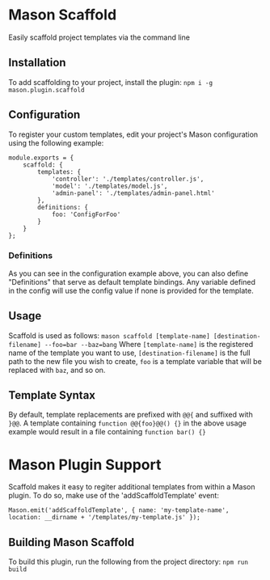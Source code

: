 # Mason Scaffold
Easily scaffold project templates via the command line

## Installation
To add scaffolding to your project, install the plugin:
`npm i -g mason.plugin.scaffold`

## Configuration
To register your custom templates, edit your project's Mason configuration using the following example:
```
module.exports = {
	scaffold: {
		templates: {
			'controller': './templates/controller.js',
			'model': './templates/model.js',
			'admin-panel': './templates/admin-panel.html'
		},
		definitions: {
			foo: 'ConfigForFoo'
		}
	}
};
```
### Definitions
As you can see in the configuration example above, you can also define "Definitions" that serve as default template bindings.
Any variable defined in the config will use the config value if none is provided for the template.

## Usage
Scaffold is used as follows:
`mason scaffold [template-name] [destination-filename] --foo=bar --baz=bang`
Where `[template-name]` is the registered name of the template you want to use, `[destination-filename]` is the full path to the new file you wish to create, `foo` is a template variable that will be replaced with `baz`, and so on.

## Template Syntax
By default, template replacements are prefixed with `@@{` and suffixed with `}@@`.
A template containing `function @@{foo}@@() {}` in the above usage example would result in a file containing `function bar() {}`

# Mason Plugin Support
Scaffold makes it easy to regiter additional templates from within a Mason plugin.
To do so, make use of the 'addScaffoldTemplate' event:
```
Mason.emit('addScaffoldTemplate', { name: 'my-template-name', location: __dirname + '/templates/my-template.js' });
```

## Building Mason Scaffold
To build this plugin, run the following from the project directory:
`npm run build`
